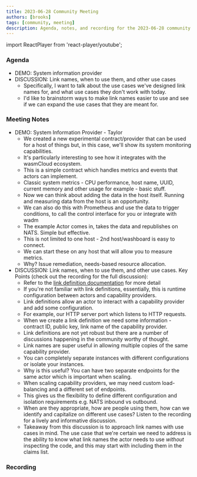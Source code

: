 ```yaml
---
title: 2023-06-28 Community Meeting
authors: [brooks]
tags: [community, meeting]
description: Agenda, notes, and recording for the 2023-06-28 community meeting
---
```


import ReactPlayer from 'react-player/youtube';

### Agenda

- DEMO: System information provider
- DISCUSSION: Link names, when to use them, and other use cases
  - Specifically, I want to talk about the use cases we've designed link names for, and what use cases they don't work with today.
  - I'd like to brainstorm ways to make link names easier to use and see if we can expand the use cases that they are meant for.

<!--truncate-->

### Meeting Notes

- DEMO: System Information Provider - Taylor
  - We created a new experimental contract/provider that can be used for a host of things but, in this case, we'll show its system monitoring capabilities.
  - It's particularly interesting to see how it integrates with the wasmCloud ecosystem.
  - This is a simple contract which handles metrics and events that actors can implement.
  - Classic system metrics - CPU performance, host name, UUID, current memory and other usage for example - basic stuff.
  - Now we can think about adding the data in the host itself. Running and measuring data from the host is an opportunity.
  - We can also do this with Prometheus and use the data to trigger conditions, to call the control interface for you or integrate with wadm
  - The example Actor comes in, takes the data and republishes on NATS. Simple but effective.
  - This is not limited to one host - 2nd host/washboard is easy to connect.
  - We can start these on any host that will allow you to measure metrics.
  - Why? Issue remediation, needs-based resource allocation.
- DISCUSSION: Link names, when to use them, and other use cases. Key Points (check out the recording for the full discussion):
  - Refer to the [link definition documentation](https://wasmcloud.com/docs/fundamentals/runtime_linking/links) for more detail
  - If you're not familiar with link definitions, essentially, this is runtime configuration between actors and capability providers.
  - Link definitions allow an actor to interact with a capability provider and add some configuration.
  - For example, our HTTP server port which listens to HTTP requests.
  - When we create a link definition we need some information - contract ID, public key, link name of the capability provider.
  - Link definitions are not yet robust but there are a number of discussions happening in the community worthy of thought.
  - Link names are super useful in allowing multiple copies of the same capability provider.
  - You can completely separate instances with different configurations or isolate your instances.
  - Why is this useful? You can have two separate endpoints for the same actor which is important when scaling.
  - When scaling capability providers, we may need custom load-balancing and a different set of endpoints.
  - This gives us the flexibility to define different configuration and isolation requirements e.g. NATS inbound vs outbound.
  - When are they appropriate, how are people using them, how can we identify and capitalize on different use cases? Listen to the recording for a lively and informative discussion.
  - Takeaway from this discussion is to approach link names with use cases in mind. The use case that we're certain we need to address is the ability to know what link names the actor needs to use _without_ inspecting the code, and this may start with including them in the claims list.

### Recording

<ReactPlayer url='https://www.youtube.com/watch?v=zT_HUMusMx8' controls />
